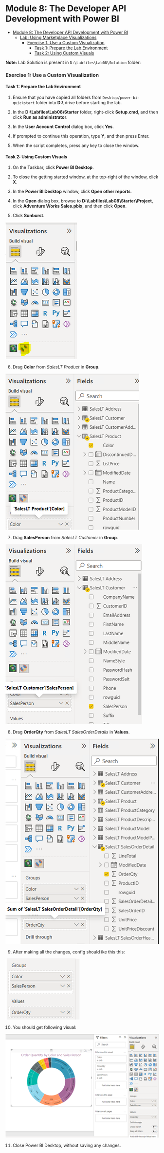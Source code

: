 # Module 8: The Developer API Development with Power BI

- [Module 8: The Developer API Development with Power BI](#module-8-the-developer-api-development-with-power-bi)
  - [Lab: Using Marketplace Visualizations](#lab-using-marketplace-visualizations)
    - [Exercise 1: Use a Custom Visualization](#exercise-1-use-a-custom-visualization)
      - [Task 1: Prepare the Lab Environment](#task-1-prepare-the-lab-environment)
      - [Task 2: Using Custom Visuals](#task-2-using-custom-visuals)

**Note:** Lab Solution is present in `D:\Labfiles\Lab08\Solution` folder:

### Exercise 1: Use a Custom Visualization

#### Task 1: Prepare the Lab Environment

1. Ensure that you have copied all folders from `Desktop/power-bi-quickstart` folder into **D:\\** drive before starting the lab.

2. In the **D:\\Labfiles\\Lab08\\Starter** folder, right-click **Setup.cmd**, and then click **Run as administrator**.

3. In the **User Account Control** dialog box, click **Yes**.

4. If prompted to continue this operation, type **Y**, and then press Enter.

5. When the script completes, press any key to close the window.

#### Task 2: Using Custom Visuals

1. On the Taskbar, click **Power BI Desktop**.

2. To close the getting started window, at the top-right of the window, click **X**.

3. In the **Power BI Desktop** window, click **Open other reports**.

4. In the **Open** dialog box, browse to **D:\\Labfiles\\Lab08\\Starter\\Project**, click **Adventure Works Sales.pbix**, and then click **Open**.

5. Click **Sunburst**.

![](./images/14.png)

6. Drag **Color** from *SalesLT Product* in **Group**.

![](./images/15.png)

7. Drag **SalesPerson** from *SalesLT Customer* in **Group**.

![](./images/16.png)

8. Drag **OrderQty** from *SalesLT SalesOrderDetails* in **Values**.

![](./images/17.png)

9. After making all the changes, config should ike this this:

![](./images/18.png)

10. You should get following visual:

![](./images/19.png)

11. Close Power BI Desktop, without saving any changes.

